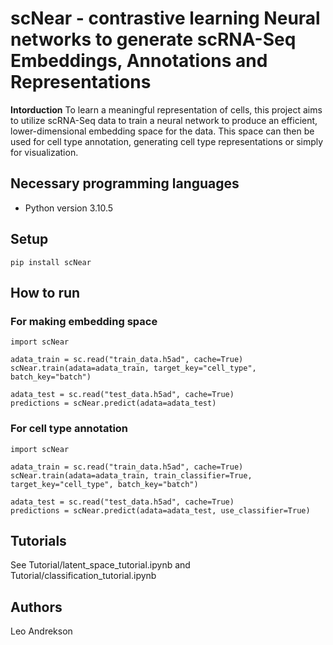 # scNear - contrastive learning Neural networks to generate scRNA-Seq Embeddings, Annotations and Representations

**Intorduction**
To learn a meaningful representation of cells, this project aims to utilize scRNA-Seq data to train a neural network to
produce an efficient, lower-dimensional embedding space for the data. This space can then be used for cell type annotation, generating cell type representations or simply for visualization. 

## Necessary programming languages
- Python version 3.10.5

## Setup
```
pip install scNear
```

## How to run

### For making embedding space
```
import scNear

adata_train = sc.read("train_data.h5ad", cache=True)
scNear.train(adata=adata_train, target_key="cell_type", batch_key="batch")

adata_test = sc.read("test_data.h5ad", cache=True)
predictions = scNear.predict(adata=adata_test)
```
### For cell type annotation
```
import scNear

adata_train = sc.read("train_data.h5ad", cache=True)
scNear.train(adata=adata_train, train_classifier=True, target_key="cell_type", batch_key="batch")

adata_test = sc.read("test_data.h5ad", cache=True)
predictions = scNear.predict(adata=adata_test, use_classifier=True)
```

## Tutorials
See Tutorial/latent_space_tutorial.ipynb and Tutorial/classification_tutorial.ipynb

## Authors
Leo Andrekson
